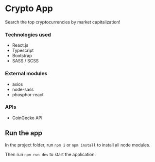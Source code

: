 # Crypto App

Search the top cryptocurrencies by market capitalization!

### Technologies used

- React.js
- Typescript
- Bootstrap
- SASS / SCSS

### External modules

- axios
- node-sass
- phosphor-react

### APIs

- CoinGecko API

## Run the app

In the project folder, run `npm i` or `npm install` to install all node modules.

Then run `npm run dev` to start the application.
